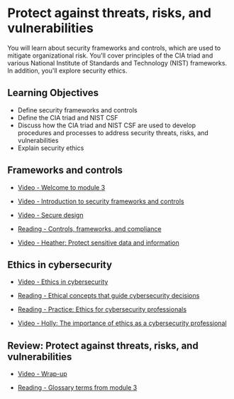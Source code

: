 # Protect against threats, risks, and vulnerabilities

You will learn about security frameworks and controls, which are used to mitigate organizational risk. You'll cover principles of the CIA triad and various National Institute of Standards and Technology (NIST) frameworks. In addition, you'll explore security ethics.

## Learning Objectives

- Define security frameworks and controls
- Define the CIA triad and NIST CSF
- Discuss how the CIA triad and NIST CSF are used to develop procedures and processes to address security threats, risks, and vulnerabilities
- Explain security ethics

## Frameworks and controls

- [Video - Welcome to module 3](https://www.coursera.org/learn/foundations-of-cybersecurity/lecture/4DyFo/welcome-to-module-3)

- [Video - Introduction to security frameworks and controls](https://www.coursera.org/learn/foundations-of-cybersecurity/lecture/kMs0i/introduction-to-security-frameworks-and-controls)

- [Video - Secure design](https://www.coursera.org/learn/foundations-of-cybersecurity/lecture/wxo04/secure-design)

- [Reading - Controls, frameworks, and compliance](https://www.coursera.org/learn/foundations-of-cybersecurity/supplement/xu4pr/controls-frameworks-and-compliance)

- [Video - Heather: Protect sensitive data and information](https://www.coursera.org/learn/foundations-of-cybersecurity/lecture/C9oEb/heather-protect-sensitive-data-and-information)

## Ethics in cybersecurity

- [Video - Ethics in cybersecurity](https://www.coursera.org/learn/foundations-of-cybersecurity/lecture/cLox6/ethics-in-cybersecurity)

- [Reading - Ethical concepts that guide cybersecurity decisions](https://www.coursera.org/learn/foundations-of-cybersecurity/supplement/nCQJy/ethical-concepts-that-guide-cybersecurity-decisions)

- [Reading - Practice: Ethics for cybersecurity professionals](https://d10o6em2qtnr4q.cloudfront.net/assets/01b0a9ee94164f75a9824e9d67f32af1/tmp/S31P003-security-ethics-en/index.html)

- [Video - Holly: The importance of ethics as a cybersecurity professional](https://www.coursera.org/learn/foundations-of-cybersecurity/lecture/kqfro/holly-the-importance-of-ethics-as-a-cybersecurity-professional)

## Review: Protect against threats, risks, and vulnerabilities

- [Video - Wrap-up](https://www.coursera.org/learn/foundations-of-cybersecurity/lecture/kooJb/wrap-up)

- [Reading - Glossary terms from module 3](https://www.coursera.org/learn/foundations-of-cybersecurity/supplement/QQItc/glossary-terms-from-module-3)